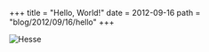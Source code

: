 +++
title = "Hello, World!"
date = 2012-09-16
path = "blog/2012/09/16/hello"
+++

![Hesse](https://geekandpoke.typepad.com/.a/6a00d8341d3df553ef0128775126cc970c-800wi)


